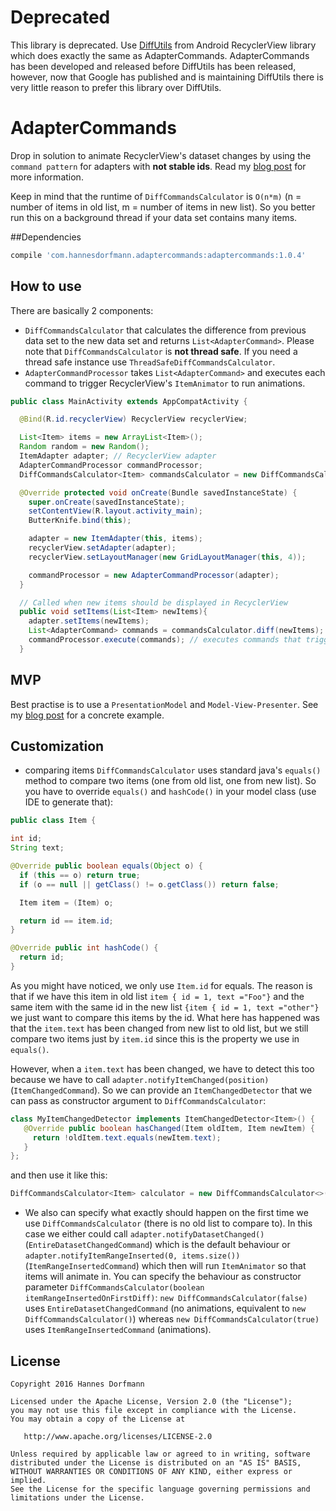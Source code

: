 # Deprecated
This library is deprecated. Use [DiffUtils](https://developer.android.com/reference/android/support/v7/util/DiffUtil.html) from Android RecyclerView library which does exactly the same as AdapterCommands. AdapterCommands has been developed and released before DiffUtils has been released, however, now that Google has published and is maintaining DiffUtils there is very little reason to prefer this library over DiffUtils.

# AdapterCommands
Drop in solution to animate RecyclerView's dataset changes by using the `command pattern` for adapters with **not stable ids**.
Read my [blog post](http://hannesdorfmann.com/android/adapter-commands) for more information.

Keep in mind that the runtime of `DiffCommandsCalculator` is `O(n*m)` (n = number of items in old list, m = number of items in new list).
So you better run this on a background thread if your data set contains many items.

##Dependencies

```groovy
compile 'com.hannesdorfmann.adaptercommands:adaptercommands:1.0.4'
```

## How to use
There are basically 2 components:
  - `DiffCommandsCalculator` that calculates the difference from previous data set to the new data set and returns `List<AdapterCommand>`. Please note that `DiffCommandsCalculator` is **not thread safe**. If you need a thread safe instance use `ThreadSafeDiffCommandsCalculator`.
  - `AdapterCommandProcessor` takes `List<AdapterCommand>` and executes each command to trigger RecyclerView's `ItemAnimator` to run animations.

```java
public class MainActivity extends AppCompatActivity {

  @Bind(R.id.recyclerView) RecyclerView recyclerView;

  List<Item> items = new ArrayList<Item>();
  Random random = new Random();
  ItemAdapter adapter; // RecyclerView adapter
  AdapterCommandProcessor commandProcessor;
  DiffCommandsCalculator<Item> commandsCalculator = new DiffCommandsCalculator<Item>();

  @Override protected void onCreate(Bundle savedInstanceState) {
    super.onCreate(savedInstanceState);
    setContentView(R.layout.activity_main);
    ButterKnife.bind(this);

    adapter = new ItemAdapter(this, items);
    recyclerView.setAdapter(adapter);
    recyclerView.setLayoutManager(new GridLayoutManager(this, 4));

    commandProcessor = new AdapterCommandProcessor(adapter);
  }

  // Called when new items should be displayed in RecyclerView
  public void setItems(List<Item> newItems){
    adapter.setItems(newItems);
    List<AdapterCommand> commands = commandsCalculator.diff(newItems);
    commandProcessor.execute(commands); // executes commands that triggers animations
  }
```

## MVP
Best practise is to use a `PresentationModel` and `Model-View-Presenter`. See  my [blog post](http://hannesdorfmann.com/android/adapter-commands) for a concrete example.

## Customization
 - comparing items
 `DiffCommandsCalculator` uses standard java's `equals()` method to compare two items (one from old list, one from new list).
  So you have to override `equals()` and `hashCode()` in your model class (use IDE to generate that):
  ```java
public class Item {

  int id;
  String text;

  @Override public boolean equals(Object o) {
    if (this == o) return true;
    if (o == null || getClass() != o.getClass()) return false;

    Item item = (Item) o;

    return id == item.id;
  }

  @Override public int hashCode() {
    return id;
  }
 ```
 As you might have noticed, we only use `Item.id` for equals. The reason is that if we have this item in old list `item { id = 1, text ="Foo"}` and the same item with the same id in the new list `{item { id = 1, text ="other"}` we just want to compare this items by the id.
 What here has happened was that the `item.text` has been changed from new list to old list, but we still compare two items just by `item.id` since this is the property we use in `equals()`.

 However, when a `item.text` has been changed, we have to detect this too because we have to call `adapter.notifyItemChanged(position)` (`ItemChangedCommand`).
 So we can provide an `ItemChangedDetector` that we can pass as constructor argument to `DiffCommandsCalculator`:

 ```java
class MyItemChangedDetector implements ItemChangedDetector<Item>() {
    @Override public boolean hasChanged(Item oldItem, Item newItem) {
      return !oldItem.text.equals(newItem.text);
    }
};
 ```
 and then use it like this:
 ```java
DiffCommandsCalculator<Item> calculator = new DiffCommandsCalculator<>(new MyItemChangedDetector());
 ```

 - We also can specify what exactly should happen on the first time we use `DiffCommandsCalculator` (there is no old list to compare to).
 In this case we either could call `adapter.notifyDatasetChanged()` (`EntireDatasetChangedCommand`) which is the default behaviour or `adapter.notifyItemRangeInserted(0, items.size())` (`ItemRangeInsertedCommand`) which then will run `ItemAnimator` so that items will animate in.
 You can specify the behaviour as constructor parameter `DiffCommandsCalculator(boolean itemRangeInsertedOnFirstDiff)`: `new DiffCommandsCalculator(false)` uses `EntireDatasetChangedCommand` (no animations, equivalent to `new DiffCommandsCalculator()`) whereas `new DiffCommandsCalculator(true)` uses `ItemRangeInsertedCommand` (animations).


## License
```
Copyright 2016 Hannes Dorfmann

Licensed under the Apache License, Version 2.0 (the "License");
you may not use this file except in compliance with the License.
You may obtain a copy of the License at

   http://www.apache.org/licenses/LICENSE-2.0

Unless required by applicable law or agreed to in writing, software
distributed under the License is distributed on an "AS IS" BASIS,
WITHOUT WARRANTIES OR CONDITIONS OF ANY KIND, either express or implied.
See the License for the specific language governing permissions and
limitations under the License.
```
